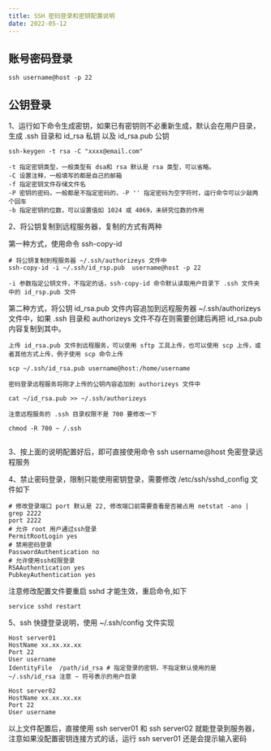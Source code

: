 ```yaml
---
title: SSH 密码登录和密钥配置说明
date: 2022-05-12
---
```


## 账号密码登录

```
ssh username@host -p 22
```

## 公钥登录

1、运行如下命令生成密钥，如果已有密钥则不必重新生成，默认会在用户目录，生成 .ssh 目录和 id_rsa 私钥 以及 id_rsa.pub 公钥

```
ssh-keygen -t rsa -C "xxxx@email.com"

-t 指定密钥类型，一般类型有 dsa和 rsa 默认是 rsa 类型，可以省略。
-C 设置注释，一般填写的都是自己的邮箱
-f 指定密钥文件存储文件名
-P 密钥的密码，一般都是不指定密码的，-P '' 指定密码为空字符时，运行命令可以少敲两个回车 
-b 指定密钥的位数，可以设置值如 1024 或 4069，未研究位数的作用

```
2、将公钥复制到远程服务器，复制的方式有两种

第一种方式，使用命令 ssh-copy-id

```
# 将公钥复制到程服务器 ~/.ssh/authorizeys 文件中
ssh-copy-id -i ~/.ssh/id_rsp.pub  username@host -p 22

-i 参数指定公钥文件，不指定的话，ssh-copy-id 命令默认读取用户目录下 .ssh 文件夹中的 id_rsp.pub 文件

```
第二种方式，将公钥 id_rsa.pub 文件内容追加到远程服务器 ~/.ssh/authorizeys 文件中，如果 .ssh 目录和 authorizeys 文件不存在则需要创建后再把 id_rsa.pub 内容复制到其中。 

```
上传 id_rsa.pub 文件到远程服务，可以使用 sftp 工具上传，也可以使用 scp 上传，或者其他方式上传，例子使用 scp 命令上传

scp ~/.ssh/id_rsa.pub username@host:/home/username   

密码登录远程服务将刚才上传的公钥内容追加到 authorizeys 文件中

cat ~/id_rsa.pub >> ~/.ssh/authorizeys

注意远程服务的 .ssh 目录权限不是 700 要修改一下

chmod -R 700 ~ /.ssh


```


3、按上面的说明配置好后，即可直接使用命令 ssh username@host 免密登录远程服务

4、禁止密码登录，限制只能使用密钥登录，需要修改 /etc/ssh/sshd_config 文件如下

```
# 修改登录端口 port 默认是 22, 修改端口前需要查看是否被占用 netstat -ano | grep 2222
port 2222
# 允许 root 用户通过ssh登录
PermitRootLogin yes
# 禁用密码登录
PasswordAuthentication no
# 允许使用ssh权限登录
RSAAuthentication yes
PubkeyAuthentication yes

```
注意修改配置文件要重启 sshd 才能生效，重启命令,如下

```
service sshd restart

```

5、ssh 快捷登录说明，使用 ~/.ssh/config 文件实现

```
Host server01
HostName xx.xx.xx.xx
Port 22
User username
IdentityFile  /path/id_rsa # 指定登录的密钥，不指定默认使用的是 ~/.ssh/id_rsa 注意 ~ 符号表示的用户目录

Host server02
HostName xx.xx.xx.xx
Port 22
User username

```
以上文件配置后，直接使用 ssh server01 和 ssh server02 就能登录到服务器，注意如果没配置密钥连接方式的话，运行 ssh server01 还是会提示输入密码
















